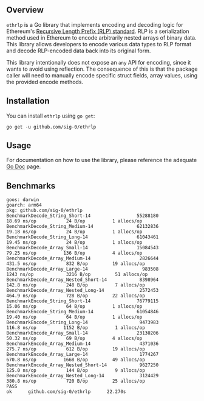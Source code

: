 ## Overview

`ethrlp` is a Go library that implements encoding and decoding logic for Ethereum's [Recursive Length Prefix (RLP)
standard](https://ethereum.org/en/developers/docs/data-structures-and-encoding/rlp/). RLP is a serialization method used
in Ethereum to encode arbitrarily nested arrays of binary data. This
library allows developers to encode various data types to RLP format and decode RLP-encoded data back into its original
form.

This library intentionally does not expose an `any` API for encoding, since it wants to avoid using reflection.
The consequence of this is that the package caller will need to manually encode specific struct fields, array values,
using the provided encode methods.

## Installation

You can install `ethrlp` using `go get`:

```shell
go get -u github.com/sig-0/ethrlp
```

## Usage

For documentation on how to use the library, please reference the
adequate [Go Doc](https://pkg.go.dev/github.com/sig-0/ethrlp) page.

## Benchmarks

```shell
goos: darwin
goarch: arm64
pkg: github.com/sig-0/ethrlp
BenchmarkDecode_String_Short-14                 55288180                18.69 ns/op           24 B/op          1 allocs/op
BenchmarkDecode_String_Medium-14                62132836                19.18 ns/op           24 B/op          1 allocs/op
BenchmarkDecode_String_Long-14                  61043461                19.45 ns/op           24 B/op          1 allocs/op
BenchmarkDecode_Array_Small-14                  15084543                79.25 ns/op          136 B/op          4 allocs/op
BenchmarkDecode_Array_Medium-14                  2826644               431.5 ns/op           832 B/op         19 allocs/op
BenchmarkDecode_Array_Large-14                    983508              1243 ns/op            3216 B/op         51 allocs/op
BenchmarkDecode_Array_Nested_Short-14            8398964               142.8 ns/op           248 B/op          7 allocs/op
BenchmarkDecode_Array_Nested_Long-14             2572453               464.9 ns/op           728 B/op         22 allocs/op
BenchmarkEncode_String_Short-14                 76779115                15.06 ns/op           64 B/op          1 allocs/op
BenchmarkEncode_String_Medium-14                61054846                19.40 ns/op           64 B/op          1 allocs/op
BenchmarkEncode_String_Long-14                   9473983               116.8 ns/op          1152 B/op          1 allocs/op
BenchmarkEncode_Array_Small-14                  23130206                50.32 ns/op           69 B/op          4 allocs/op
BenchmarkEncode_Array_Medium-14                  4371036               275.7 ns/op           612 B/op         19 allocs/op
BenchmarkEncode_Array_Large-14                   1774267               670.8 ns/op          1668 B/op         49 allocs/op
BenchmarkEncode_Array_Nested_Short-14            9627250               125.0 ns/op           144 B/op          9 allocs/op
BenchmarkEncode_Array_Nested_Long-14             3124429               380.8 ns/op           720 B/op         25 allocs/op
PASS
ok      github.com/sig-0/ethrlp      22.270s
```
